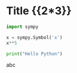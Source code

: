 # Title {{2*3}}

```python
import sympy
```

```python
x = sympy.Symbol('x')
x**5
```

```python
print("Hello Python")
```

<!-- break -->

abc
